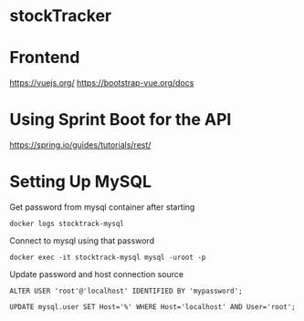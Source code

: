 # stockTracker

# Frontend
https://vuejs.org/
https://bootstrap-vue.org/docs

# Using Sprint Boot for the API
https://spring.io/guides/tutorials/rest/

# Setting Up MySQL
Get password from mysql container after starting
```
docker logs stocktrack-mysql
```

Connect to mysql using that password
```
docker exec -it stocktrack-mysql mysql -uroot -p
```

Update password and host connection source
```
ALTER USER 'root'@'localhost' IDENTIFIED BY 'mypassword';

UPDATE mysql.user SET Host='%' WHERE Host='localhost' AND User='root';
```




